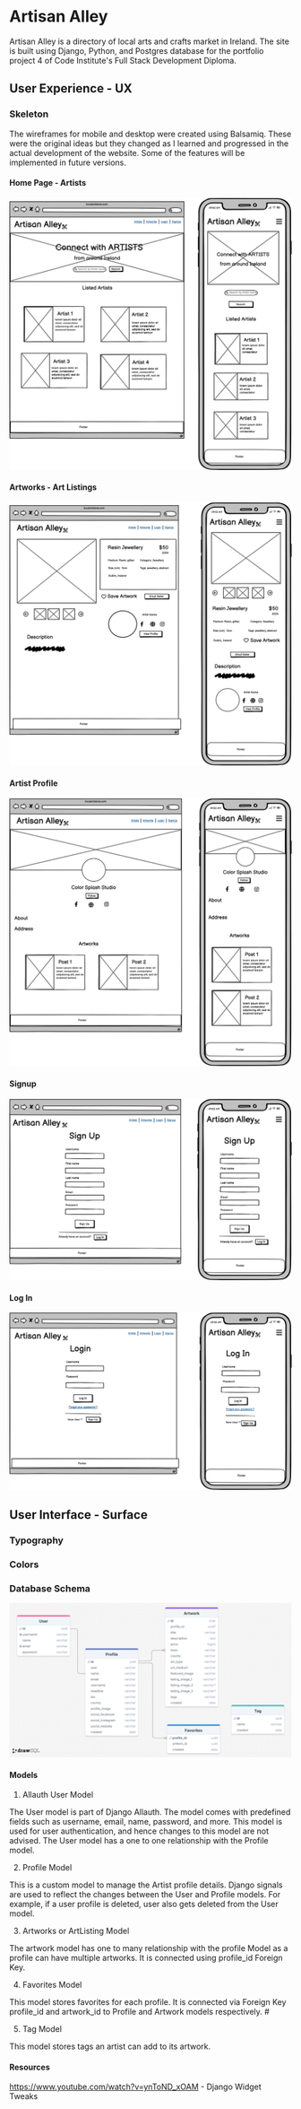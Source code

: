 # Artisan Alley

Artisan Alley is a directory of local arts and crafts market in Ireland. The site is built using Django, Python, and Postgres database for the portfolio project 4 of Code Institute's Full Stack Development Diploma.

## User Experience - UX

### Skeleton

The wireframes for mobile and desktop were created using Balsamiq. These were the original ideas but they changed as I learned and progressed in the actual development of the website. Some of the features will be implemented in future versions.

#### Home Page - Artists

![Artists](./assets/readme-images/artistsPage.png)

#### Artworks - Art Listings

![Art Listings](./assets/readme-images/artListingsPage.png)

#### Artist Profile

![Artist Profile](./assets/readme-images/artistProfilePage.png)

#### Signup

![Signup](./assets/readme-images/signupPage.png)

#### Log In

![Log In](./assets/readme-images/loginPage.png)

## User Interface - Surface

### Typography

### Colors

### Database Schema

![entity relationship diagram](./assets/readme-images/erdSQL.png)

#### Models

1. Allauth User Model

The User model is part of Django Allauth. The model comes with predefined fields such as username, email, name, password, and more. This model is used for user authentication, and hence changes to this model are not advised. The User model has a one to one relationship with the Profile model.

2. Profile Model

This is a custom model to manage the Artist profile details. Django signals are used to reflect the changes between the User and Profile models. For example, if a user profile is deleted, user also gets deleted from the User model.

3. Artworks or ArtListing Model

The artwork model has one to many relationship with the profile Model as a profile can have multiple artworks. It is connected using profile_id Foreign Key.

4. Favorites Model

This model stores favorites for each profile. It is connected via Foreign Key profile_id and artwork_id to Profile and Artwork models respectively. #

5. Tag Model

This model stores tags an artist can add to its artwork.

#### Resources

https://www.youtube.com/watch?v=ynToND_xOAM - Django Widget Tweaks

